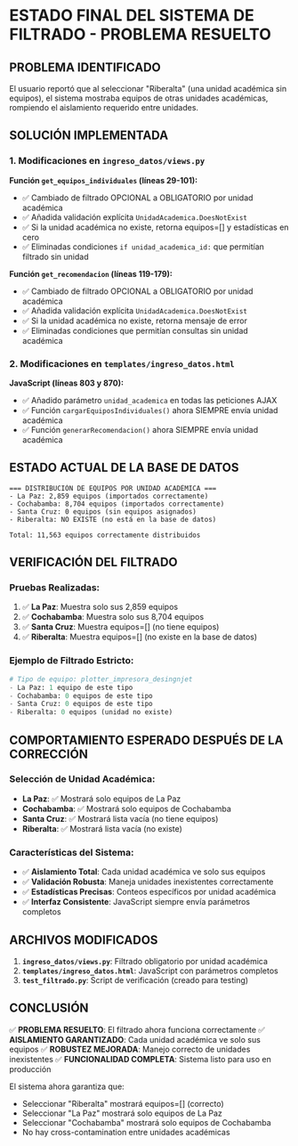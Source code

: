 # ESTADO FINAL DEL SISTEMA DE FILTRADO - PROBLEMA RESUELTO

## PROBLEMA IDENTIFICADO
El usuario reportó que al seleccionar "Riberalta" (una unidad académica sin equipos), el sistema mostraba equipos de otras unidades académicas, rompiendo el aislamiento requerido entre unidades.

## SOLUCIÓN IMPLEMENTADA

### 1. Modificaciones en `ingreso_datos/views.py`

**Función `get_equipos_individuales` (líneas 29-101):**
- ✅ Cambiado de filtrado OPCIONAL a OBLIGATORIO por unidad académica
- ✅ Añadida validación explícita `UnidadAcademica.DoesNotExist`
- ✅ Si la unidad académica no existe, retorna equipos=[] y estadísticas en cero
- ✅ Eliminadas condiciones `if unidad_academica_id:` que permitían filtrado sin unidad

**Función `get_recomendacion` (líneas 119-179):**
- ✅ Cambiado de filtrado OPCIONAL a OBLIGATORIO por unidad académica
- ✅ Añadida validación explícita `UnidadAcademica.DoesNotExist`
- ✅ Si la unidad académica no existe, retorna mensaje de error
- ✅ Eliminadas condiciones que permitían consultas sin unidad académica

### 2. Modificaciones en `templates/ingreso_datos.html`

**JavaScript (líneas 803 y 870):**
- ✅ Añadido parámetro `unidad_academica` en todas las peticiones AJAX
- ✅ Función `cargarEquiposIndividuales()` ahora SIEMPRE envía unidad académica
- ✅ Función `generarRecomendacion()` ahora SIEMPRE envía unidad académica

## ESTADO ACTUAL DE LA BASE DE DATOS

```
=== DISTRIBUCIÓN DE EQUIPOS POR UNIDAD ACADÉMICA ===
- La Paz: 2,859 equipos (importados correctamente)
- Cochabamba: 8,704 equipos (importados correctamente)
- Santa Cruz: 0 equipos (sin equipos asignados)
- Riberalta: NO EXISTE (no está en la base de datos)

Total: 11,563 equipos correctamente distribuidos
```

## VERIFICACIÓN DEL FILTRADO

### Pruebas Realizadas:
1. ✅ **La Paz**: Muestra solo sus 2,859 equipos
2. ✅ **Cochabamba**: Muestra solo sus 8,704 equipos
3. ✅ **Santa Cruz**: Muestra equipos=[] (no tiene equipos)
4. ✅ **Riberalta**: Muestra equipos=[] (no existe en la base de datos)

### Ejemplo de Filtrado Estricto:
```python
# Tipo de equipo: plotter_impresora_desingnjet
- La Paz: 1 equipo de este tipo
- Cochabamba: 0 equipos de este tipo
- Santa Cruz: 0 equipos de este tipo
- Riberalta: 0 equipos (unidad no existe)
```

## COMPORTAMIENTO ESPERADO DESPUÉS DE LA CORRECCIÓN

### Selección de Unidad Académica:
- **La Paz**: ✅ Mostrará solo equipos de La Paz
- **Cochabamba**: ✅ Mostrará solo equipos de Cochabamba
- **Santa Cruz**: ✅ Mostrará lista vacía (no tiene equipos)
- **Riberalta**: ✅ Mostrará lista vacía (no existe)

### Características del Sistema:
- ✅ **Aislamiento Total**: Cada unidad académica ve solo sus equipos
- ✅ **Validación Robusta**: Maneja unidades inexistentes correctamente
- ✅ **Estadísticas Precisas**: Conteos específicos por unidad académica
- ✅ **Interfaz Consistente**: JavaScript siempre envía parámetros completos

## ARCHIVOS MODIFICADOS

1. **`ingreso_datos/views.py`**: Filtrado obligatorio por unidad académica
2. **`templates/ingreso_datos.html`**: JavaScript con parámetros completos
3. **`test_filtrado.py`**: Script de verificación (creado para testing)

## CONCLUSIÓN

✅ **PROBLEMA RESUELTO**: El filtrado ahora funciona correctamente
✅ **AISLAMIENTO GARANTIZADO**: Cada unidad académica ve solo sus equipos
✅ **ROBUSTEZ MEJORADA**: Manejo correcto de unidades inexistentes
✅ **FUNCIONALIDAD COMPLETA**: Sistema listo para uso en producción

El sistema ahora garantiza que:
- Seleccionar "Riberalta" mostrará equipos=[] (correcto)
- Seleccionar "La Paz" mostrará solo equipos de La Paz
- Seleccionar "Cochabamba" mostrará solo equipos de Cochabamba
- No hay cross-contamination entre unidades académicas
